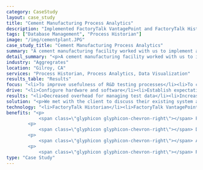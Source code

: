 ```yaml
---
category: CaseStudy
layout: case_study
title: "Cement Manufacturing Process Analytics"
description: "Implemented FactoryTalk VantagePoint and FactoryTalk Historian to store and analyze process data at an R&D facility for a cement manufacturing company."
tags: ["Database Management", "Process Historian"]
image: "/img/cementplant.JPG"
case_study_title: "Cement Manufacturing Process Analytics"
summary: "A cement manufacturing facility worked with us to implement a process historian and data visualization tools for its R&D pilot plant."
detail_summary: "<p>A cement manufacturing facility worked with us to implement a process historian and data visualization tools for its R&D plant.</p><p>We completed the work on-site, working directly with the facility personnel to specify the data to be stored in the process historian.</p>"
industry: "Aggregrates"
location: "Gilroy, CA"
services: "Process Historian, Process Analytics, Data Visualization"
results_table: "Results"
focus: "<li>To improve usefulness of R&D testing processes</li><li>To collect process data in a centralized location</li><li>Make process data easily accessbile to plant personnel</li>"
drive: "<li>Configure hardware and software</li><li>Establish expectations for data collection and analysis</li><li>Train staff on optimal use of the systems</li>"
results: "<li>Decreased overhead for managing test data</li><li>Increased productivity of R&D process</li><li>Increased knowledge and awareness of R&D projects</li>"
solution: "<p>We met with the client to discuss their existing system and how both the PLC and operator interface were failing due to age and general wear and tear. The mixer had been installed when the plant was first opened in the early 90's and no software was available for the Cutler Hammer PLC or operator interface 20 years after installation.</p><p>We worked with the plant operators to understand and develop a control philosophy for the mixer. One major issue with the existing hardware was that some of the inputs to the PLC from safety devices had failed. These issues were resolved with the upgraded PLC. </p><p>The operators also requested recipe management functionality, allowing them to easily configure various mixing steps depending on the product being produced. We implemented a screen in the HMI allowing them to configure a handful of steps with various mixing speeds and times which allowed them to reduce a large amount of over and under-mixing caused by manually timing steps using the old system.</p><p>The new system was commissioned, operators were trained and the process was back up and running by lunchtime. The client now has updated copies of all documentation putting them in a better position for the future.</p>"
technology: "<li>FactoryTalk Historian</li><li>FactoryTalk VantagePoint</li><li>Allen Bradley ControlLogix PLC</li><li>SQL Server</li>"
benefits: "<p>
	        <span class=\"glyphicon glyphicon-chevron-right\"></span> Process data stored in a centralized database</p>
	    <p>
	     	<span class=\"glyphicon glyphicon-chevron-right\"></span> Data accessible from outside of the HMI application, including access to corporate staff upgrade</p>
	    <p>
	        <span class=\"glyphicon glyphicon-chevron-right\"></span> Automated reporting capability</p>
	    <p>
			<span class=\"glyphicon glyphicon-chevron-right\"></span> Reduced overhead to collect data required for periodic reporting</p>"
type: "Case Study"
---
```



